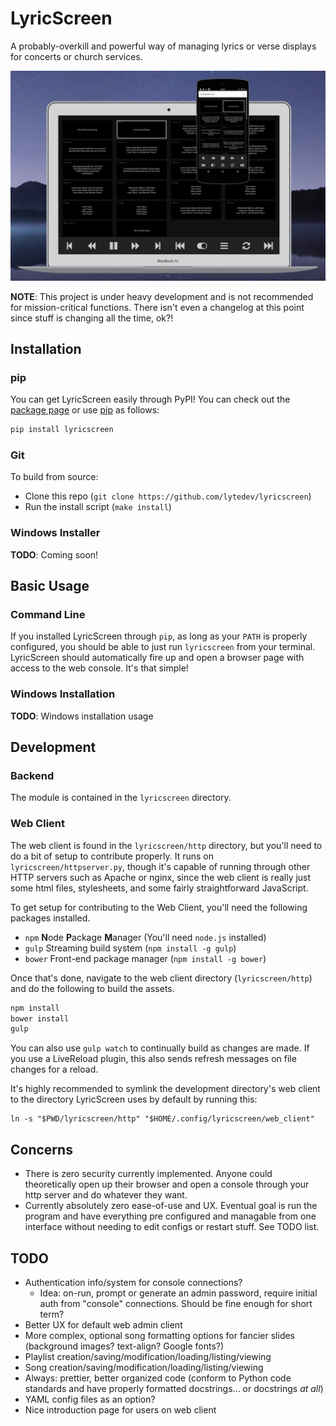 # LyricScreen

A probably-overkill and powerful way of managing lyrics or verse displays for
concerts or church services.

![Glamour shot][glamour_shot]

**NOTE**: This project is under heavy development and is not recommended for
mission-critical functions. There isn't even a changelog at this point since
stuff is changing all the time, ok?!

## Installation

### pip

You can get LyricScreen easily through PyPI! You can check out the [package
page][lyricscreen_pypi] or use [pip][pip] as follows:

```bash
pip install lyricscreen
```

### Git

To build from source:

* Clone this repo (`git clone https://github.com/lytedev/lyricscreen`)
* Run the install script (`make install`)

### Windows Installer

**TODO**: Coming soon!

## Basic Usage

### Command Line

If you installed LyricScreen through `pip`, as long as your `PATH` is properly
configured, you should be able to just run `lyricscreen` from your terminal.
LyricScreen should automatically fire up and open a browser page with access
to the web console. It's that simple!

### Windows Installation

**TODO**: Windows installation usage

## Development

### Backend

The module is contained in the `lyricscreen` directory.

### Web Client

The web client is found in the `lyricscreen/http` directory, but you'll need to
do a bit of setup to contribute properly. It runs on
`lyricscreen/httpserver.py`, though it's capable of running through other HTTP
servers such as Apache or nginx, since the web client is really just some html
files, stylesheets, and some fairly straightforward JavaScript.

To get setup for contributing to the Web Client, you'll need the following
packages installed.

* `npm` **N**ode **P**ackage **M**anager (You'll need `node.js` installed)
* `gulp` Streaming build system (`npm install -g gulp`)
* `bower` Front-end package manager (`npm install -g bower`)

Once that's done, navigate to the web client directory (`lyricscreen/http`) and
do the following to build the assets.

```bash
npm install
bower install
gulp
```

You can also use `gulp watch` to continually build as changes are made. If you
use a LiveReload plugin, this also sends refresh messages on file changes for
a reload.

It's highly recommended to symlink the development directory's web client to the
directory LyricScreen uses by default by running this:

```
ln -s "$PWD/lyricscreen/http" "$HOME/.config/lyricscreen/web_client"
```

## Concerns

* There is zero security currently implemented. Anyone could theoretically open
  up their browser and open a console through your http server and do whatever
  they want.
* Currently absolutely zero ease-of-use and UX. Eventual goal is run the program
  and have everything pre configured and managable from one interface without
  needing to edit configs or restart stuff. See TODO list.

## TODO

* Authentication info/system for console connections?
  * Idea: on-run, prompt or generate an admin password, require initial auth from
    "console" connections. Should be fine enough for short term?
* Better UX for default web admin client
* More complex, optional song formatting options for fancier slides (background
  images? text-align? Google fonts?)
* Playlist creation/saving/modification/loading/listing/viewing
* Song creation/saving/modification/loading/listing/viewing
* Always: prettier, better organized code (conform to Python code standards and
  have properly formatted docstrings... or docstrings *at all*)
* YAML config files as an option?
* Nice introduction page for users on web client


[lyricscreen_pypi]: https://pypi.python.org/pypi/lyricscreen
[pip]: https://pip.pypa.io/en/stable/
[glamour_shot]: https://raw.githubusercontent.com/lytedev/lyricscreen/dev/docs/screenshots/Laptop-Mobile-screenshot-render.png

